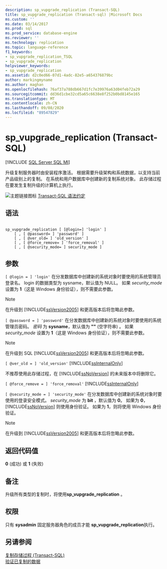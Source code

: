 ```yaml
---
description: sp_vupgrade_replication (Transact-SQL)
title: sp_vupgrade_replication (Transact-sql) |Microsoft Docs
ms.custom: ''
ms.date: 03/14/2017
ms.prod: sql
ms.prod_service: database-engine
ms.reviewer: ''
ms.technology: replication
ms.topic: language-reference
f1_keywords:
- sp_vupgrade_replication_TSQL
- sp_vupgrade_replication
helpviewer_keywords:
- sp_vupgrade_replication
ms.assetid: d2c0ed66-07d1-4adc-82e5-a654376879bc
author: markingmyname
ms.author: maghan
ms.openlocfilehash: 76af37a788db667d1fc7e39976a63d04feb72a29
ms.sourcegitcommit: dd36d1cbe32cd5a65c6638e8f252b0bd8145e165
ms.translationtype: MT
ms.contentlocale: zh-CN
ms.lasthandoff: 09/08/2020
ms.locfileid: "89547829"
---
```

# <a name="sp_vupgrade_replication-transact-sql"></a>sp_vupgrade_replication (Transact-SQL)
[!INCLUDE [SQL Server SQL MI](../../includes/applies-to-version/sql-asdbmi.md)]

  升级复制服务器时由安装程序激活。 根据需要升级架构和系统数据，以支持当前产品级别上的复制。 在系统和用户数据库中创建新的复制系统对象。 此存储过程在要发生复制升级的计算机上执行。  
  
 ![主题链接图标](../../database-engine/configure-windows/media/topic-link.gif "“主题链接”图标") [Transact-SQL 语法约定](../../t-sql/language-elements/transact-sql-syntax-conventions-transact-sql.md)  
  
## <a name="syntax"></a>语法  
  
```  
  
sp_vupgrade_replication [ [@login=] 'login' ]  
    [ , [ @password= ] 'password' ]  
    [ , [ @ver_old= ] 'old_version' ]  
    [ , [ @force_remove= ] 'force_removal' ]  
    [ , [ @security_mode= ] security_mode ]  
```  
  
## <a name="arguments"></a>参数  
`[ @login = ] 'login'` 在分发数据库中创建新的系统对象时要使用的系统管理员登录名。 login 的数据类型为 sysname，默认值为 NULL。 如果 *security_mode* 设置为 **1**（这是 Windows 身份验证），则不需要此参数。  
  
> [!NOTE]  
>  在升级到 [!INCLUDE[ssVersion2005](../../includes/ssversion2005-md.md)] 和更高版本后将忽略此参数。  
  
`[ @password = ] 'password'` 在分发数据库中创建新的系统对象时要使用的系统管理员密码。 *密码* 为 **sysname**，默认值为 **""** (空字符串) 。 如果 *security_mode* 设置为 **1**（这是 Windows 身份验证），则不需要此参数。  
  
> [!NOTE]  
>  在升级到 SQL [!INCLUDE[ssVersion2005](../../includes/ssversion2005-md.md)] 和更高版本后将忽略此参数。  
  
`[ @ver_old = ] 'old_version'` [!INCLUDE[ssInternalOnly](../../includes/ssinternalonly-md.md)]  
  
 不推荐使用此存储过程，在 [!INCLUDE[ssNoVersion](../../includes/ssnoversion-md.md)] 的未来版本中将删除它。  
  
`[ @force_remove = ] 'force_removal'` [!INCLUDE[ssInternalOnly](../../includes/ssinternalonly-md.md)]  
  
`[ @security_mode = ] 'security_mode'` 在分发数据库中创建新的系统对象时要使用的登录安全模式。 *security_mode* 为 **bit** ，默认值为 **0**。 如果为 **0**， [!INCLUDE[ssNoVersion](../../includes/ssnoversion-md.md)] 则使用身份验证。 如果为 **1**，则将使用 Windows 身份验证。  
  
> [!NOTE]  
>  在升级到 [!INCLUDE[ssVersion2005](../../includes/ssversion2005-md.md)] 和更高版本后将忽略此参数。  
  
## <a name="return-code-values"></a>返回代码值  
 **0** (成功) 或 **1** (失败)   
  
## <a name="remarks"></a>备注  
 升级所有类型的复制时，将使用**sp_vupgrade_replication** 。  
  
## <a name="permissions"></a>权限  
 只有 **sysadmin** 固定服务器角色的成员才能 **sp_vupgrade_replication**执行。  
  
## <a name="see-also"></a>另请参阅  
 [复制存储过程 &#40;Transact-SQL&#41;](../../relational-databases/system-stored-procedures/replication-stored-procedures-transact-sql.md)   
 [验证已复制的数据](../../relational-databases/replication/validate-data-at-the-subscriber.md)  
  
  

